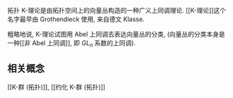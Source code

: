 
拓扑 K-理论是由拓扑空间上的向量丛构造的一种广义上同调理论. [[K-理论]]这个名字最早由 Grothendieck 使用, 来自德文 Klasse.

粗略地说, K-理论试图用 Abel 上同调去表达向量丛的分类, (向量丛的分类本身是一种[[非 Abel 上同调]], 即 $GL_n$ 系数的上同调).

## 相关概念

[[K-群 (拓扑)]], [[约化 K-群 (拓扑)]]

